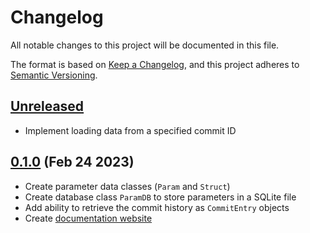 # Changelog

All notable changes to this project will be documented in this file.

The format is based on [Keep a Changelog](https://keepachangelog.com/en/1.0.0/), and this
project adheres to [Semantic Versioning](https://semver.org/spec/v2.0.0.html).

## [Unreleased]

- Implement loading data from a specified commit ID

## [0.1.0] (Feb 24 2023)

- Create parameter data classes (`Param` and `Struct`)
- Create database class `ParamDB` to store parameters in a SQLite file
- Add ability to retrieve the commit history as `CommitEntry` objects
- Create [documentation website](https://painterqubits.github.io/paramdb)

[unreleased]: https://github.com/PainterQubits/paramdb/compare/v0.1.0...main
[0.1.0]: https://github.com/PainterQubits/paramdb/releases/tag/v0.1.0
